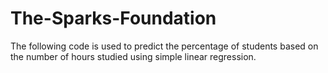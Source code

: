 # The-Sparks-Foundation
The following code is used to predict the percentage of students based on the number of hours studied using simple linear regression.

